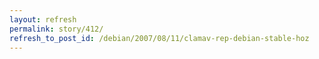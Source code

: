 ```yaml
---
layout: refresh
permalink: story/412/
refresh_to_post_id: /debian/2007/08/11/clamav-rep-debian-stable-hoz
---
```

